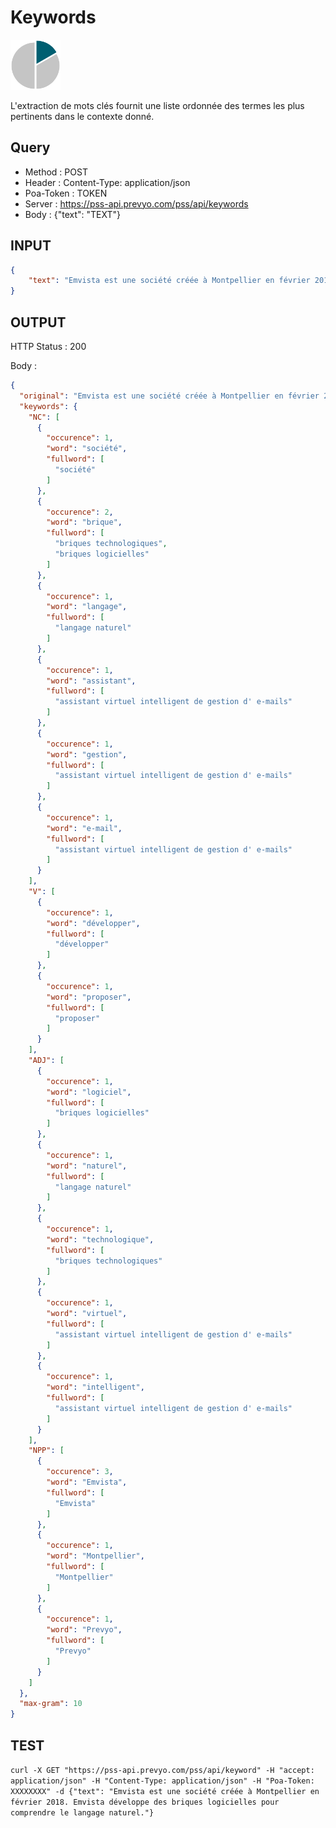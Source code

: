 Keywords
==

<img src="../images/ic_pss_mot_cle.png" alt="drawing" width="80"/>

L'extraction de mots clés fournit une liste ordonnée des termes les plus pertinents dans le contexte donné.

Query
--
* Method : POST
* Header : Content-Type: application/json
* Poa-Token : TOKEN
* Server : https://pss-api.prevyo.com/pss/api/keywords
* Body : {"text": "TEXT"}

INPUT
--

```JSON
{
    "text": "Emvista est une société créée à Montpellier en février 2018. Emvista développe des briques logicielles pour comprendre le langage naturel. À partir de ces briques technologiques, Emvista propose Prevyo, un assistant virtuel intelligent de gestion d’e-mails."
}
```

OUTPUT
--
HTTP Status : 200

Body :

```JSON
{
  "original": "Emvista est une société créée à Montpellier en février 2018. Emvista développe des briques logicielles pour comprendre le langage naturel. À partir de ces briques technologiques, Emvista propose Prevyo, un assistant virtuel intelligent de gestion d'e-mails.",
  "keywords": {
    "NC": [
      {
        "occurence": 1,
        "word": "société",
        "fullword": [
          "société"
        ]
      },
      {
        "occurence": 2,
        "word": "brique",
        "fullword": [
          "briques technologiques",
          "briques logicielles"
        ]
      },
      {
        "occurence": 1,
        "word": "langage",
        "fullword": [
          "langage naturel"
        ]
      },
      {
        "occurence": 1,
        "word": "assistant",
        "fullword": [
          "assistant virtuel intelligent de gestion d' e-mails"
        ]
      },
      {
        "occurence": 1,
        "word": "gestion",
        "fullword": [
          "assistant virtuel intelligent de gestion d' e-mails"
        ]
      },
      {
        "occurence": 1,
        "word": "e-mail",
        "fullword": [
          "assistant virtuel intelligent de gestion d' e-mails"
        ]
      }
    ],
    "V": [
      {
        "occurence": 1,
        "word": "développer",
        "fullword": [
          "développer"
        ]
      },
      {
        "occurence": 1,
        "word": "proposer",
        "fullword": [
          "proposer"
        ]
      }
    ],
    "ADJ": [
      {
        "occurence": 1,
        "word": "logiciel",
        "fullword": [
          "briques logicielles"
        ]
      },
      {
        "occurence": 1,
        "word": "naturel",
        "fullword": [
          "langage naturel"
        ]
      },
      {
        "occurence": 1,
        "word": "technologique",
        "fullword": [
          "briques technologiques"
        ]
      },
      {
        "occurence": 1,
        "word": "virtuel",
        "fullword": [
          "assistant virtuel intelligent de gestion d' e-mails"
        ]
      },
      {
        "occurence": 1,
        "word": "intelligent",
        "fullword": [
          "assistant virtuel intelligent de gestion d' e-mails"
        ]
      }
    ],
    "NPP": [
      {
        "occurence": 3,
        "word": "Emvista",
        "fullword": [
          "Emvista"
        ]
      },
      {
        "occurence": 1,
        "word": "Montpellier",
        "fullword": [
          "Montpellier"
        ]
      },
      {
        "occurence": 1,
        "word": "Prevyo",
        "fullword": [
          "Prevyo"
        ]
      }
    ]
  },
  "max-gram": 10
}
```

TEST
--

`curl -X GET "https://pss-api.prevyo.com/pss/api/keyword" -H "accept: application/json" -H "Content-Type: application/json" -H "Poa-Token: XXXXXXXX" -d {"text": "Emvista est une société créée à Montpellier en février 2018. Emvista développe des briques logicielles pour comprendre le langage naturel."}` 

